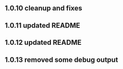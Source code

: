 ## 1.0.10 cleanup and fixes

## 1.0.11 updated README

## 1.0.12 updated README

## 1.0.13 removed some debug output
